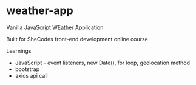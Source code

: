 # weather-app

Vanilla JavaScript WEather Application 

Built for SheCodes front-end development online course 

Learnings
  - JavaScript - event listeners, new Date(), for loop, geolocation method
  - bootstrap 
  - axios api call 
  
